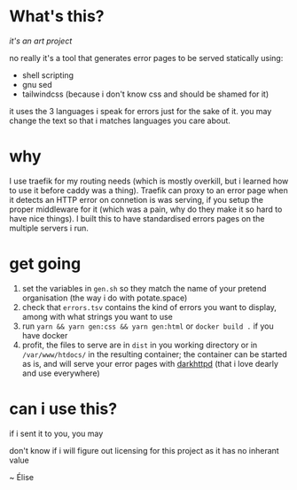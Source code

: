 # What's this?

_it's an art project_

no really it's a tool that generates error pages to be served statically using:

- shell scripting
- gnu sed
- tailwindcss (because i don't know css and should be shamed for it)

it uses the 3 languages i speak for errors just for the sake of it. you may change the text so that i matches languages you care about.

# why

I use traefik for my routing needs (which is mostly overkill, but i learned how to use it before caddy was a thing). Traefik can proxy to an error page when it detects an HTTP error on connetion is was serving, if you setup the proper middleware for it (which was a pain, why do they make it so hard to have nice things). I built this to have standardised errors pages on the multiple servers i run.

# get going

1. set the variables in `gen.sh` so they match the name of your pretend organisation (the way i do with potate.space)
2. check that `errors.tsv` contains the kind of errors you want to display, among with what strings you want to use
3. run `yarn && yarn gen:css && yarn gen:html` or `docker build .` if you have docker
4. profit, the files to serve are in `dist` in you working directory or in `/var/www/htdocs/` in the resulting container; the container can be started as is, and will serve your error pages with [darkhttpd](https://github.com/emikulic/darkhttpd) (that i love dearly and use everywhere)

# can i use this?

if i sent it to you, you may

don't know if i will figure out licensing for this project as it has no inherant value

~ Élise
